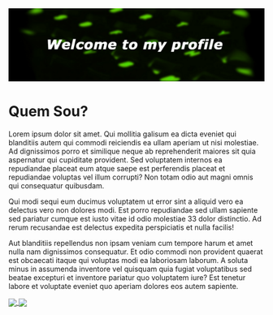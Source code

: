 
   <div>
      <img src="https://github.com/loopingstars/loopingstars/blob/main/bannergreenedit.jpg"/>
   </div>
  
 <h1>Quem Sou?</h1>
<p><p>Lorem ipsum dolor sit amet. Qui mollitia galisum ea dicta eveniet qui blanditiis autem qui commodi reiciendis ea ullam aperiam ut nisi molestiae. Ad dignissimos porro et similique neque ab reprehenderit maiores sit quia aspernatur qui cupiditate provident. Sed voluptatem internos ea repudiandae placeat eum atque saepe est perferendis placeat et repudiandae voluptas vel illum corrupti? Non totam odio aut magni omnis qui consequatur quibusdam. </p><p>Qui modi sequi eum ducimus voluptatem ut error sint a aliquid vero ea delectus vero non dolores modi. Est porro repudiandae sed ullam sapiente sed pariatur cumque est iusto vitae id odio molestiae 33 dolor distinctio. Ad rerum recusandae est delectus expedita   perspiciatis et nulla facilis! </p><p>Aut blanditiis repellendus non ipsam veniam cum tempore harum et amet nulla nam dignissimos consequatur. Et odio commodi non provident quaerat est obcaecati itaque qui voluptas modi ea laboriosam laborum. A soluta minus in assumenda inventore vel quisquam quia  fugiat voluptatibus sed beatae excepturi et inventore pariatur quo voluptatem iure? Est tenetur labore et voluptate eveniet quo aperiam dolores eos autem sapiente. </p>
</p>
  
 <a href="https://github.com/anuraghazra/github-readme-stats">
 
   <img align="center" src="https://github-readme-stats.vercel.app/api?username=loopingstars&show_icons=true&theme=chartreuse-dark&count_private=true" />
</a>
<a href="https://github.com/anuraghazra/convoychat">
<img align="center" src="https://github-readme-stats.vercel.app/api/top-langs/?username=loopingstars" />
</a>



 


